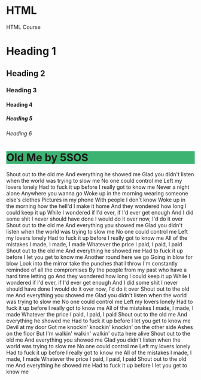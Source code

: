# HTML
HTML Course

<!DOCTYPE html>
<html>
<body>

<h1>Heading 1</h1>
<h2>Heading 2</h2>
<h3>Heading 3</h3>
<h4>Heading 4</h4>
<h5>Heading 5</h5>
<h6>Heading 6</h6>

</body>
</html>


<html>
<body>

<h1 style="background-color:MediumSeaGreen;">Old Me by 5SOS</h1>
<p>Shout out to the old me
And everything he showed me
Glad you didn't listen when the world was trying to slow me
No one could control me
Left my lovers lonely
Had to fuck it up before I really got to know me
Never a night alone
Anywhere you wanna go
Woke up in the morning wearing someone else's clothes
Pictures in my phone
With people I don't know
Woke up in the morning how the hell'd I make it home
And they wondered how long I could keep it up
While I wondered if I'd ever, if I'd ever get enough
And I did some shit I never should have done
I would do it over now, I'd do it over
Shout out to the old me
And everything you showed me
Glad you didn't listen when the world was trying to slow me
No one could control me
Left my lovers lonely
Had to fuck it up before I really got to know me
All of the mistakes I made, I made, I made
Whatever the price I paid, I paid, I paid
Shout out to the old me
And everything he showed me
Had to fuck it up before I let you get to know me
Another round here we go
Going in blow for blow
Look into the mirror take the punches that I throw
I'm constantly reminded of all the compromises
By the people from my past who have a hard time letting go
And they wondered how long I could keep it up
While I wondered if I'd ever, if I'd ever get enough
And I did some shit I never should have done
I would do it over now, I'd do it over
Shout out to the old me
And everything you showed me
Glad you didn't listen when the world was trying to slow me
No one could control me
Left my lovers lonely
Had to fuck it up before I really got to know me
All of the mistakes I made, I made, I made
Whatever the price I paid, I paid, I paid
Shout out to the old me
And everything he showed me
Had to fuck it up before I let you get to know me
Devil at my door
Got me knockin' knockin' knockin' on the other side
Ashes on the floor
But I'm walkin' walkin' walkin' outta here alive
Shout out to the old me
And everything you showed me
Glad you didn't listen when the world was trying to slow me
No one could control me
Left my lovers lonely
Had to fuck it up before I really got to know me
All of the mistakes I made, I made, I made
Whatever the price I paid, I paid, I paid
Shout out to the old me
And everything he showed me
Had to fuck it up before I let you get to know me</p>



